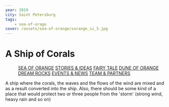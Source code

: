 ```yaml
---
year: 2019
city: Saint Petersburg
tags:
    - sea-of-orage
cover: /assets/sea-of-orange/sorange_si_5.jpg
---
```


# A Ship of Corals

<Menu>
<a href="/sea-of-orange">SEA OF ORANGE</a>
<a href="/sea-of-orange/stories-and-ideas">STORIES & IDEAS</a>
<a href="/sea-of-orange/fairytale">FAIRY TALE</a>
<a href="/sea-of-orange/dune-of-orange">DUNE OF ORANGE</a>
<a href="/sea-of-orange/dreamrocks">DREAM ROCKS</a>
<a href="/sea-of-orange/events-and-news">EVENTS & NEWS</a>
<a href="/sea-of-orange/team-and-partners">TEAM & PARTNERS</a>
</Menu>

A ship where the corals, the waves and the flows of the wind are mixed and as a result converted into the ship. Also, there should be some kind of a place that would protect two or three people from the 'storm' (strong wind, heavy rain and so on)
